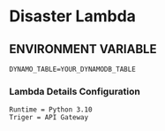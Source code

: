 # Disaster Lambda 

## ENVIRONMENT VARIABLE
`DYNAMO_TABLE=YOUR_DYNAMODB_TABLE`


### Lambda Details Configuration
`Runtime = Python 3.10` <br/>
`Triger = API Gateway`
